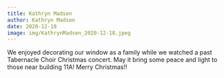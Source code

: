 ```yaml
---
title: Kathryn Madsen
author: Kathryn Madsen
date: 2020-12-18
image: img/KathrynMadsen_2020-12-18.jpeg
---
```


We enjoyed decorating our window as a family while we watched a past Tabernacle Choir Christmas concert. May it bring some peace and light to those near building 11A! Merry Christmas!!
